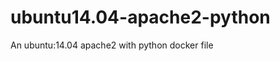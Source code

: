 ubuntu14.04-apache2-python
==========================

An ubuntu:14.04 apache2 with python docker file
